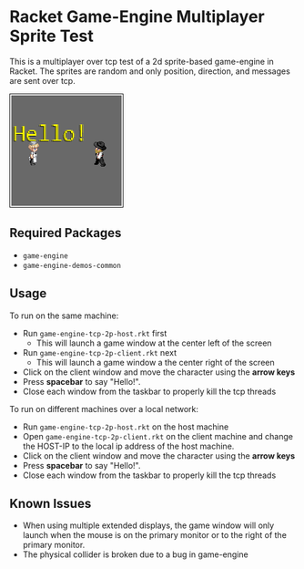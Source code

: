 # Racket Game-Engine Multiplayer Sprite Test

This is a multiplayer over tcp test of a 2d sprite-based game-engine in Racket. The sprites are random and only position, direction, and messages are sent over tcp.

![Demo of Multiplayer Sprite Test](screenshot1.png)

## Required Packages
* `game-engine`
* `game-engine-demos-common`

## Usage

To run on the same machine:
* Run `game-engine-tcp-2p-host.rkt` first
  * This will launch a game window at the center left of the screen
* Run `game-engine-tcp-2p-client.rkt` next
  * This will launch a game window a the center right of the screen
* Click on the client window and move the character using the **arrow keys**
* Press **spacebar** to say "Hello!".
* Close each window from the taskbar to properly kill the tcp threads

To run on different machines over a local network:
* Run `game-engine-tcp-2p-host.rkt` on the host machine
* Open `game-engine-tcp-2p-client.rkt` on the client machine and change the HOST-IP to the local ip address of the host machine.
* Click on the client window and move the character using the **arrow keys**
* Press **spacebar** to say "Hello!".
* Close each window from the taskbar to properly kill the tcp threads

## Known Issues
* When using multiple extended displays, the game window will only launch when the mouse is on the primary monitor or to the right of the primary monitor.
* The physical collider is broken due to a bug in game-engine
